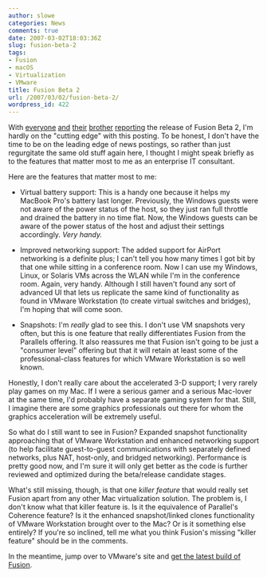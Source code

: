 ```yaml
---
author: slowe
categories: News
comments: true
date: 2007-03-02T18:03:36Z
slug: fusion-beta-2
tags:
- Fusion
- macOS
- Virtualization
- VMware
title: Fusion Beta 2
url: /2007/03/02/fusion-beta-2/
wordpress_id: 422
---
```


With [everyone](http://www.powerpage.org/2007/03/vmware_releases_beta_2_of_fusion.html) [and](http://blogs.vmware.com/vmtn/2007/03/drumroll_please.html) [their](http://tarrysingh.blogspot.com/2007/03/vmware-fusion-beta-2-rolls-out-with.html) [brother](http://www.virtualizationdaily.com/archives/125_vmware-fusion-for-mac-os-x-beta-2-released.html) [reporting](http://www.tuaw.com/2007/03/02/vmware-fusion-beta-2-with-experimental-3d-graphics/) the release of Fusion Beta 2, I'm hardly on the "cutting edge" with this posting. To be honest, I don't have the time to be on the leading edge of news postings, so rather than just regurgitate the same old stuff again here, I thought I might speak briefly as to the features that matter most to me as an enterprise IT consultant.

Here are the features that matter most to me:

* Virtual battery support: This is a handy one because it helps my MacBook Pro's battery last longer. Previously, the Windows guests were not aware of the power status of the host, so they just ran full throttle and drained the battery in no time flat. Now, the Windows guests can be aware of the power status of the host and adjust their settings accordingly. _Very handy._

* Improved networking support: The added support for AirPort networking is a definite plus; I can't tell you how many times I got bit by that one while sitting in a conference room. Now I can use my Windows, Linux, or Solaris VMs across the WLAN while I'm in the conference room. Again, very handy. Although I still haven't found any sort of advanced UI that lets us replicate the same kind of functionality as found in VMware Workstation (to create virtual switches and bridges), I'm hoping that will come soon.

* Snapshots: I'm _really_ glad to see this. I don't use VM snapshots very often, but this is one feature that really differentiates Fusion from the Parallels offering. It also reassures me that Fusion isn't going to be just a "consumer level" offering but that it will retain at least some of the professional-class features for which VMware Workstation is so well known.

Honestly, I don't really care about the accelerated 3-D support; I very rarely play games on my Mac. If I were a serious gamer and a serious Mac-lover at the same time, I'd probably have a separate gaming system for that. Still, I imagine there are some graphics professionals out there for whom the graphics acceleration will be extremely useful.

So what do I still want to see in Fusion? Expanded snapshot functionality approaching that of VMware Workstation and enhanced networking support (to help facilitate guest-to-guest communications with separately defined networks, plus NAT, host-only, and bridged networking). Performance is pretty good now, and I'm sure it will only get better as the code is further reviewed and optimized during the beta/release candidate stages.

What's still missing, though, is that one _killer feature_ that would really set Fusion apart from any other Mac virtualization solution. The problem is, I don't know what that killer feature is. Is it the equivalence of Parallel's Coherence feature? Is it the enhanced snapshot/linked clones functionality of VMware Workstation brought over to the Mac? Or is it something else entirely? If you're so inclined, tell me what you think Fusion's missing "killer feature" should be in the comments.

In the meantime, jump over to VMware's site and [get the latest build of Fusion](http://www.vmware.com/products/beta/fusion/).
